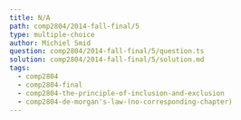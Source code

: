 ```yaml
---
title: N/A
path: comp2804/2014-fall-final/5
type: multiple-choice
author: Michiel Smid
question: comp2804/2014-fall-final/5/question.ts
solution: comp2804/2014-fall-final/5/solution.md
tags:
  - comp2804
  - comp2804-final
  - comp2804-the-principle-of-inclusion-and-exclusion
  - comp2804-de-morgan's-law-(no-corresponding-chapter)
---
```

